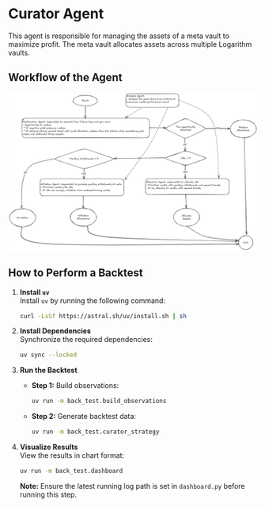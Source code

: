 # Curator Agent

This agent is responsible for managing the assets of a meta vault to maximize profit. The meta vault allocates assets across multiple Logarithm vaults.

## Workflow of the Agent

![Workflow Diagram](images/workflow.png)

## How to Perform a Backtest

1. **Install `uv`**  
   Install `uv` by running the following command:

   ```bash
   curl -LsSf https://astral.sh/uv/install.sh | sh
   ```

2. **Install Dependencies**  
   Synchronize the required dependencies:

   ```bash
   uv sync --locked
   ```

3. **Run the Backtest**  
   - **Step 1:** Build observations:
     ```bash
     uv run -m back_test.build_observations
     ```
   - **Step 2:** Generate backtest data:
     ```bash
     uv run -m back_test.curator_strategy
     ```

4. **Visualize Results**  
   View the results in chart format:

   ```bash
   uv run -m back_test.dashboard
   ```

   **Note:** Ensure the latest running log path is set in `dashboard.py` before running this step.